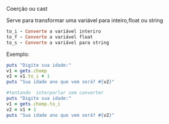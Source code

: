 Coerção ou cast

Serve para transformar uma variável para inteiro,float ou string

```ruby
to_i - Converte a variável interiro
to_f - Converte a variável float
to_s - Converte a variável para string
```

Exemplo:

```ruby
puts "Digite sua idade:"
v1 = gets.chomp
v2 = v1.to_i + 1
puts "Sua idade ano que vem será? #{v2}"

#tentando  interporlar sem converter
puts "Digite sua idade:"
v1 = gets.chomp.to_i
v2 = v1 + 1
puts "Sua idade ano que vem será? #{v2}"
```
